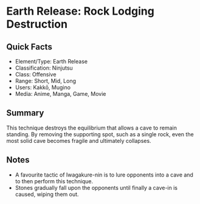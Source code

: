 # Earth Release: Rock Lodging Destruction

## Quick Facts
- Element/Type: Earth Release
- Classification: Ninjutsu
- Class: Offensive
- Range: Short, Mid, Long
- Users: Kakkō, Mugino
- Media: Anime, Manga, Game, Movie

## Summary
This technique destroys the equilibrium that allows a cave to remain standing. By removing the supporting spot, such as a single rock, even the most solid cave becomes fragile and ultimately collapses.

## Notes
- A favourite tactic of Iwagakure-nin is to lure opponents into a cave and to then perform this technique.
- Stones gradually fall upon the opponents until finally a cave-in is caused, wiping them out.
